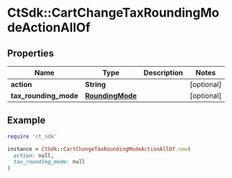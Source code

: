 # CtSdk::CartChangeTaxRoundingModeActionAllOf

## Properties

| Name | Type | Description | Notes |
| ---- | ---- | ----------- | ----- |
| **action** | **String** |  | [optional] |
| **tax_rounding_mode** | [**RoundingMode**](RoundingMode.md) |  | [optional] |

## Example

```ruby
require 'ct_sdk'

instance = CtSdk::CartChangeTaxRoundingModeActionAllOf.new(
  action: null,
  tax_rounding_mode: null
)
```

